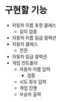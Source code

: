 # 구현할 기능
- 자동차 이름 포장 클래스
  - 길이 검증
- 자동차 이름 일급 컬렉션
- 자동차 클래스
  - 전진
- 자동차 일급 컬렉션
- 게임 컨트롤러
  - 자동차 이름 입력
    - 검증
  - 시도 횟수 입력
  - 게임 진행
  - 우승자 출력